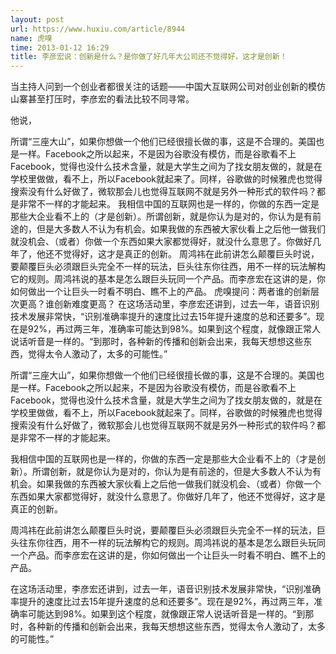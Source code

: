 ```yaml
---
layout: post
url: https://www.huxiu.com/article/8944
name: 虎嗅
time: 2013-01-12 16:29
title: 李彦宏说：创新是什么？是你做了好几年大公司还不觉得好，这才是创新！
---
```

当主持人问到一个创业者都很关注的话题——中国大互联网公司对创业创新的模仿山寨甚至打压时，李彦宏的看法比较不同寻常。

他说，

所谓“三座大山”，如果你想做一个他们已经很擅长做的事，这是不合理的。美国也是一样。Facebook之所以起来，不是因为谷歌没有模仿，而是谷歌看不上Facebook，觉得也没什么技术含量，就是大学生之间为了找女朋友做的，就是在学校里做做，看不上，所以Facebook就起来了。同样，谷歌做的时候雅虎也觉得搜索没有什么好做了，微软那会儿也觉得互联网不就是另外一种形式的软件吗？都是非常不一样的才能起来。 我相信中国的互联网也是一样的，你做的东西一定是那些大企业看不上的（才是创新）。所谓创新，就是你认为是对的，你认为是有前途的，但是大多数人不认为有机会。如果我做的东西被大家伙看上之后他一做我们就没机会、（或者）你做一个东西如果大家都觉得好，就没什么意思了。你做好几年了，他还不觉得好，这才是真正的创新。 周鸿祎在此前讲怎么颠覆巨头时说，要颠覆巨头必须跟巨头完全不一样的玩法，巨头往东你往西，用不一样的玩法解构它的规则。周鸿祎说的基本是怎么跟巨头玩同一个产品。而李彦宏在这讲的是，你如何做出一个让巨头一时看不明白、瞧不上的产品。 虎嗅提问：两者谁的创新层次更高？谁创新难度更高？ 在这场活动里，李彦宏还讲到，过去一年，语音识别技术发展非常快，“识别准确率提升的速度比过去15年提升速度的总和还要多”。现在是92%，再过两三年，准确率可能达到98%。如果到这个程度，就像跟正常人说话听音是一样的。“到那时，各种新的传播和创新会出来，我每天想想这些东西，觉得太令人激动了，太多的可能性。”

所谓“三座大山”，如果你想做一个他们已经很擅长做的事，这是不合理的。美国也是一样。Facebook之所以起来，不是因为谷歌没有模仿，而是谷歌看不上Facebook，觉得也没什么技术含量，就是大学生之间为了找女朋友做的，就是在学校里做做，看不上，所以Facebook就起来了。同样，谷歌做的时候雅虎也觉得搜索没有什么好做了，微软那会儿也觉得互联网不就是另外一种形式的软件吗？都是非常不一样的才能起来。

我相信中国的互联网也是一样的，你做的东西一定是那些大企业看不上的（才是创新）。所谓创新，就是你认为是对的，你认为是有前途的，但是大多数人不认为有机会。如果我做的东西被大家伙看上之后他一做我们就没机会、（或者）你做一个东西如果大家都觉得好，就没什么意思了。你做好几年了，他还不觉得好，这才是真正的创新。

周鸿祎在此前讲怎么颠覆巨头时说，要颠覆巨头必须跟巨头完全不一样的玩法，巨头往东你往西，用不一样的玩法解构它的规则。周鸿祎说的基本是怎么跟巨头玩同一个产品。而李彦宏在这讲的是，你如何做出一个让巨头一时看不明白、瞧不上的产品。

在这场活动里，李彦宏还讲到，过去一年，语音识别技术发展非常快，“识别准确率提升的速度比过去15年提升速度的总和还要多”。现在是92%，再过两三年，准确率可能达到98%。如果到这个程度，就像跟正常人说话听音是一样的。“到那时，各种新的传播和创新会出来，我每天想想这些东西，觉得太令人激动了，太多的可能性。”

